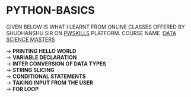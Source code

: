 # **PYTHON-BASICS**
GIVEN BELOW IS WHAT I LEARNT FROM ONLINE CLASSES OFFERED BY SHUDHANSHU SIR ON [PWSKILLS](pwskills.com) PLATFORM. COURSE NAME :[DATA SCIENCE MASTERS](https://pwskills.com/learn/course/data-science-masters-hindi)

-> **PRINTING HELLO WORLD** <br>
-> **VARIABLE DECLARATION** <br>
-> **INTER CONVERSION OF DATA TYPES** <br>
-> **STRING SLICING**<br>
-> **CONDITIONAL STATEMENTS**<br>
-> **TAKING INPUT FROM THE USER**<br>
-> **FOR LOOP**<br>

